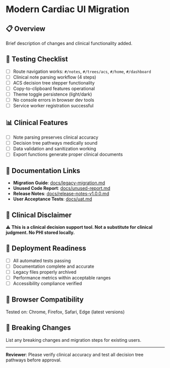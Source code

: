 # Modern Cardiac UI Migration

## 📋 Overview

Brief description of changes and clinical functionality added.

## 🧪 Testing Checklist

- [ ] Route navigation works: `#/notes`, `#/trees/acs`, `#/home`, `#/dashboard`
- [ ] Clinical note parsing workflow (4 steps)
- [ ] ACS decision tree stepper functionality
- [ ] Copy-to-clipboard features operational
- [ ] Theme toggle persistence (light/dark)
- [ ] No console errors in browser dev tools
- [ ] Service worker registration successful

## 📊 Clinical Features

- [ ] Note parsing preserves clinical accuracy
- [ ] Decision tree pathways medically sound
- [ ] Data validation and sanitization working
- [ ] Export functions generate proper clinical documents

## 🔗 Documentation Links

- **Migration Guide**: [docs/legacy-migration.md](./docs/legacy-migration.md)
- **Unused Code Report**: [docs/unused-report.md](./docs/unused-report.md)
- **Release Notes**: [docs/release-notes-v1.0.0.md](./docs/release-notes-v1.0.0.md)
- **User Acceptance Tests**: [docs/uat.md](./docs/uat.md)

## 🏥 Clinical Disclaimer

⚠️ **This is a clinical decision support tool. Not a substitute for clinical judgment. No PHI stored locally.**

## 🎯 Deployment Readiness

- [ ] All automated tests passing
- [ ] Documentation complete and accurate
- [ ] Legacy files properly archived
- [ ] Performance metrics within acceptable ranges
- [ ] Accessibility compliance verified

## 📱 Browser Compatibility

Tested on: Chrome, Firefox, Safari, Edge (latest versions)

## 🚨 Breaking Changes

List any breaking changes and migration steps for existing users.

---

**Reviewer**: Please verify clinical accuracy and test all decision tree pathways before approval.
